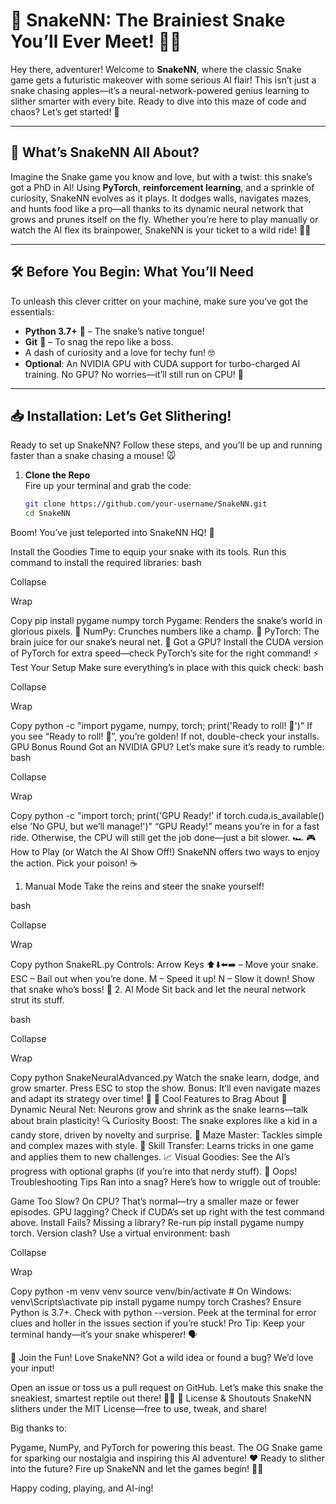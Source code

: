 # 🐍 SnakeNN: The Brainiest Snake You’ll Ever Meet! 🧠✨

Hey there, adventurer! Welcome to **SnakeNN**, where the classic Snake game gets a futuristic makeover with some serious AI flair! This isn’t just a snake chasing apples—it’s a neural-network-powered genius learning to slither smarter with every bite. Ready to dive into this maze of code and chaos? Let’s get started! 🚀

---

## 🎉 What’s SnakeNN All About?

Imagine the Snake game you know and love, but with a twist: this snake’s got a PhD in AI! Using **PyTorch**, **reinforcement learning**, and a sprinkle of curiosity, SnakeNN evolves as it plays. It dodges walls, navigates mazes, and hunts food like a pro—all thanks to its dynamic neural network that grows and prunes itself on the fly. Whether you’re here to play manually or watch the AI flex its brainpower, SnakeNN is your ticket to a wild ride! 🐍💡

---

## 🛠️ Before You Begin: What You’ll Need

To unleash this clever critter on your machine, make sure you’ve got the essentials:

- **Python 3.7+** 🐍 – The snake’s native tongue!
- **Git** 🌿 – To snag the repo like a boss.
- A dash of curiosity and a love for techy fun! 🤓
- **Optional**: An NVIDIA GPU with CUDA support for turbo-charged AI training. No GPU? No worries—it’ll still run on CPU! 💪

---

## 📥 Installation: Let’s Get Slithering!

Ready to set up SnakeNN? Follow these steps, and you’ll be up and running faster than a snake chasing a mouse! 🐭

1. **Clone the Repo**  
   Fire up your terminal and grab the code:
   ```bash
   git clone https://github.com/your-username/SnakeNN.git
   cd SnakeNN
Boom! You’ve just teleported into SnakeNN HQ! 🏰

Install the Goodies
Time to equip your snake with its tools. Run this command to install the required libraries:
bash

Collapse

Wrap

Copy
pip install pygame numpy torch
Pygame: Renders the snake’s world in glorious pixels. 🎨
NumPy: Crunches numbers like a champ. 🧮
PyTorch: The brain juice for our snake’s neural net. 🧠
Got a GPU? Install the CUDA version of PyTorch for extra speed—check PyTorch’s site for the right command! ⚡
Test Your Setup
Make sure everything’s in place with this quick check:
bash

Collapse

Wrap

Copy
python -c "import pygame, numpy, torch; print('Ready to roll! 🐍')"
If you see “Ready to roll! 🐍”, you’re golden! If not, double-check your installs.
GPU Bonus Round
Got an NVIDIA GPU? Let’s make sure it’s ready to rumble:
bash

Collapse

Wrap

Copy
python -c "import torch; print('GPU Ready!' if torch.cuda.is_available() else 'No GPU, but we’ll manage!')"
“GPU Ready!” means you’re in for a fast ride. Otherwise, the CPU will still get the job done—just a bit slower. 🏎️
🎮 How to Play (or Watch the AI Show Off!)
SnakeNN offers two ways to enjoy the action. Pick your poison! ☕

1. Manual Mode
Take the reins and steer the snake yourself!

bash

Collapse

Wrap

Copy
python SnakeRL.py
Controls:
Arrow Keys ⬆️⬇️⬅️➡️ – Move your snake.
ESC – Bail out when you’re done.
M – Speed it up!
N – Slow it down!
Show that snake who’s boss! 👑
2. AI Mode
Sit back and let the neural network strut its stuff.

bash

Collapse

Wrap

Copy
python SnakeNeuralAdvanced.py
Watch the snake learn, dodge, and grow smarter.
Press ESC to stop the show.
Bonus: It’ll even navigate mazes and adapt its strategy over time! 🌟
🌟 Cool Features to Brag About
🧠 Dynamic Neural Net: Neurons grow and shrink as the snake learns—talk about brain plasticity!
🔍 Curiosity Boost: The snake explores like a kid in a candy store, driven by novelty and surprise.
🎯 Maze Master: Tackles simple and complex mazes with style.
🔄 Skill Transfer: Learns tricks in one game and applies them to new challenges.
📈 Visual Goodies: See the AI’s progress with optional graphs (if you’re into that nerdy stuff).
🐛 Oops! Troubleshooting Tips
Ran into a snag? Here’s how to wriggle out of trouble:

Game Too Slow?
On CPU? That’s normal—try a smaller maze or fewer episodes.
GPU lagging? Check if CUDA’s set up right with the test command above.
Install Fails?
Missing a library? Re-run pip install pygame numpy torch.
Version clash? Use a virtual environment:
bash

Collapse

Wrap

Copy
python -m venv venv
source venv/bin/activate  # On Windows: venv\Scripts\activate
pip install pygame numpy torch
Crashes?
Ensure Python is 3.7+. Check with python --version.
Peek at the terminal for error clues and holler in the issues section if you’re stuck!
Pro Tip: Keep your terminal handy—it’s your snake whisperer! 🗣️

🤝 Join the Fun!
Love SnakeNN? Got a wild idea or found a bug? We’d love your input!

Open an issue or toss us a pull request on GitHub.
Let’s make this snake the sneakiest, smartest reptile out there! 🐍✨
📜 License & Shoutouts
SnakeNN slithers under the MIT License—free to use, tweak, and share!

Big thanks to:

Pygame, NumPy, and PyTorch for powering this beast.
The OG Snake game for sparking our nostalgia and inspiring this AI adventure! ❤️
Ready to slither into the future? Fire up SnakeNN and let the games begin! 🍎🐍

Happy coding, playing, and AI-ing!